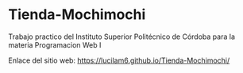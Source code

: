 # Tienda-Mochimochi
Trabajo practico del Instituto Superior Politécnico de Córdoba para la materia Programacion Web I

Enlace del sitio web: https://lucilam6.github.io/Tienda-Mochimochi/
